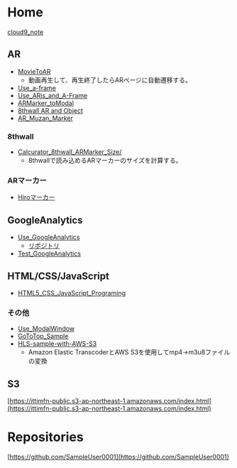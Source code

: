 # Home

[cloud9_note](https://sampleuser0001.github.io/cloud9_note/)

## AR

- [MovieToAR](https://sampleuser0001.github.io/MovieToAR/)
  - 動画再生して、再生終了したらARページに自動遷移する。
- [Use_a-frame](https://sampleuser0001.github.io/Use_a-frame/)
- [Use_ARjs_and_A-Frame](https://sampleuser0001.github.io/Use_ARjs_and_A-Frame/)
- [ARMarker_toModal](https://sampleuser0001.github.io/ARMarker_toModal/)
- [8thwall AR and Object](https://sampleuser0001.github.io/8thwallarandobject/)
- [AR_Muzan_Marker](https://sampleuser0001.github.io/AR_Muzan_Marker/)

### 8thwall

- [Calcurator_8thwall_ARMarker_Size/](https://sampleuser0001.github.io/Calcurator_8thwall_ARMarker_Size/)
  - 8thwallで読み込めるARマーカーのサイズを計算する。

### ARマーカー

- [Hiroマーカー](ar/images/ar_marker_hiro.jpeg)

## GoogleAnalytics

- [Use_GoogleAnalytics](https://sampleuser0001.github.io/Use_GoogleAnalytics/)
  - [リポジトリ](https://github.com/SampleUser0001/Use_GoogleAnalytics)
- [Test_GoogleAnalytics](https://sampleuser0001.github.io/Test_GoogleAnalytics/)

## HTML/CSS/JavaScript

- [HTML5_CSS_JavaScript_Programing](https://sampleuser0001.github.io/HTML5_CSS_JavaScript_Programing/)

### その他

- [Use_ModalWindow](https://sampleuser0001.github.io/Use_ModalWindow)
- [GoToTop_Sample](https://sampleuser0001.github.io/GoToTop_Sample/)
- [HLS-sample-with-AWS-S3](https://sampleuser0001.github.io/HLS-sample-with-AWS-S3/)
  - Amazon Elastic TranscoderとAWS S3を使用してmp4→m3u8ファイルの変換

## S3

[https://ittimfn-public.s3-ap-northeast-1.amazonaws.com/index.html](https://ittimfn-public.s3-ap-northeast-1.amazonaws.com/index.html)

# Repositories

[https://github.com/SampleUser0001](https://github.com/SampleUser0001)

<!--
**SampleUser0001/SampleUser0001** is a ✨ _special_ ✨ repository because its `README.md` (this file) appears on your GitHub profile.

Here are some ideas to get you started:

- 🔭 I’m currently working on ...
- 🌱 I’m currently learning ...
- 👯 I’m looking to collaborate on ...
- 🤔 I’m looking for help with ...
- 💬 Ask me about ...
- 📫 How to reach me: ...
- 😄 Pronouns: ...
- ⚡ Fun fact: ...
-->

